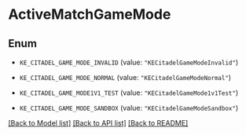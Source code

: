 # ActiveMatchGameMode

## Enum


* `KE_CITADEL_GAME_MODE_INVALID` (value: `"KECitadelGameModeInvalid"`)

* `KE_CITADEL_GAME_MODE_NORMAL` (value: `"KECitadelGameModeNormal"`)

* `KE_CITADEL_GAME_MODE1V1_TEST` (value: `"KECitadelGameMode1v1Test"`)

* `KE_CITADEL_GAME_MODE_SANDBOX` (value: `"KECitadelGameModeSandbox"`)


[[Back to Model list]](../README.md#documentation-for-models) [[Back to API list]](../README.md#documentation-for-api-endpoints) [[Back to README]](../README.md)


